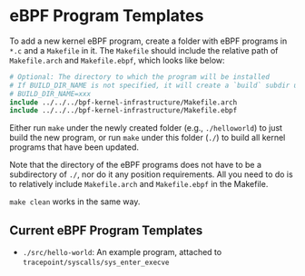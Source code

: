 # eBPF Program Templates

To add a new kernel eBPF program, create a folder with eBPF programs in `*.c` and a `Makefile` in it.
The `Makefile` should include the relative path of `Makefile.arch` and `Makefile.ebpf`, which looks like below:

```Makefile
# Optional: The directory to which the program will be installed
# If BUILD_DIR_NAME is not specified, it will create a `build` subdir under the agent directory
# BUILD_DIR_NAME=xxx
include ../../../bpf-kernel-infrastructure/Makefile.arch
include ../../../bpf-kernel-infrastructure/Makefile.ebpf
```

Either run `make` under the newly created folder (e.g., `./helloworld`) to just build the new program,
or run `make` under this folder (`./`) to build all kernel programs that have been updated.

Note that the directory of the eBPF programs does not have to be a subdirectory of `./`,
nor do it any position requirements. 
All you need to do is to relatively include `Makefile.arch` and `Makefile.ebpf` in the Makefile.

`make clean` works in the same way.

## Current eBPF Program Templates

- `./src/hello-world`: An example program, attached to `tracepoint/syscalls/sys_enter_execve`
